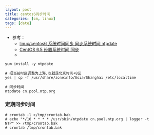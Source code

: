 ```yaml
---
layout: post
title: centos6同步时间
categories: [cm, linux]
tags: [date]
---
```


* 参考： 
    * [linux/centos6 系统时间同步 同步系统时间 ntpdate](https://blog.51cto.com/doiido/1553438)
    * [CentOS 6.5 设置系统时间 同步](https://blog.csdn.net/liufuwu1/article/details/73618432)
    * []()


~~~
yum install -y ntpdate

# 把当前时区调整为上海,也就是北京时间+8区
yes | cp -f /usr/share/zoneinfo/Asia/Shanghai /etc/localtime

# 同步时间
ntpdate cn.pool.ntp.org
~~~


### 定期同步时间

~~~
# crontab -l >/tmp/crontab.bak
# echo "*/10 * * * * /usr/sbin/ntpdate cn.pool.ntp.org | logger -t NTP" >> /tmp/crontab.bak
# crontab /tmp/crontab.bak
~~~

